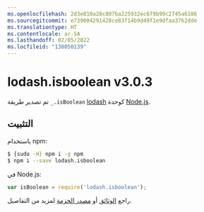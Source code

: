 ```yaml
---
ms.openlocfilehash: 2d3e810a28c807ba225932ec6f9b99c2745a6186
ms.sourcegitcommit: e739004291428ce83f14b9d49f1e9dfaa3762dde
ms.translationtype: HT
ms.contentlocale: ar-SA
ms.lasthandoff: 02/05/2022
ms.locfileid: "138050139"
---
```

# <a name="lodashisboolean-v303"></a>lodash.isboolean v3.0.3

تم تصدير طريقة `_.isBoolean` [lodash](https://lodash.com/) كوحدة [Node.js](https://nodejs.org/).

## <a name="installation"></a>التثبيت

باستخدام npm:
```bash
$ {sudo -H} npm i -g npm
$ npm i --save lodash.isboolean
```

في Node.js:
```js
var isBoolean = require('lodash.isboolean');
```

راجع [الوثائق](https://lodash.com/docs#isBoolean) أو [مصدر الحزمة](https://github.com/lodash/lodash/blob/3.0.3-npm-packages/lodash.isboolean) لمزيد من التفاصيل.
